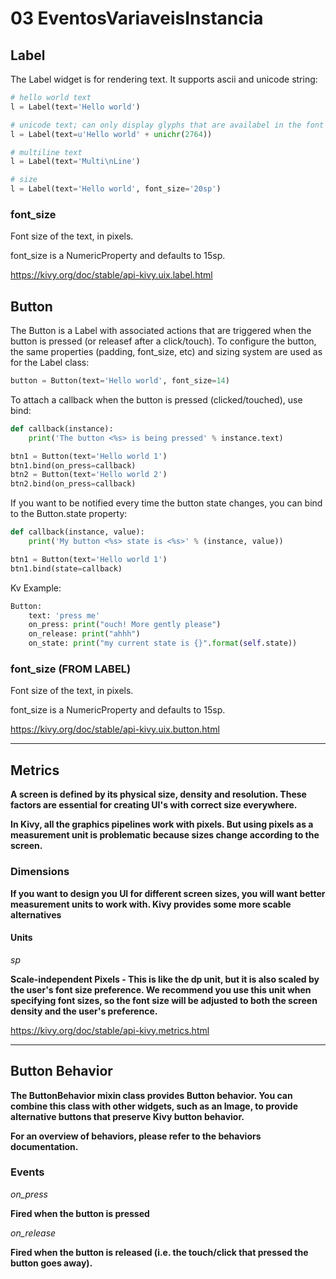 # 03 EventosVariaveisInstancia

## Label

The Label widget is for rendering text. It supports ascii and unicode string:

```python
# hello world text
l = Label(text='Hello world')

# unicode text; can only display glyphs that are availabel in the font
l = Label(text=u'Hello world' + unichr(2764))

# multiline text
l = Label(text='Multi\nLine')

# size
l = Label(text='Hello world', font_size='20sp')
```

### font_size

Font size of the text, in pixels.

font_size is a NumericProperty and defaults to 15sp.

https://kivy.org/doc/stable/api-kivy.uix.label.html

## Button

The Button is a Label with associated actions that are triggered when the button is pressed (or releasef after a click/touch). To configure the button, the same properties (padding, font_size, etc) and sizing system are used as for the Label class:

```python
button = Button(text='Hello world', font_size=14)
```

To attach a callback when the button is pressed (clicked/touched), use bind:

```python
def callback(instance):
	print('The button <%s> is being pressed' % instance.text)

btn1 = Button(text='Hello world 1')
btn1.bind(on_press=callback)
btn2 = Button(text='Hello world 2')
btn2.bind(on_press=callback)
```

If you want to be notified every time the button state changes, you can bind to the Button.state property:

```python
def callback(instance, value):
	print('My button <%s> state is <%s>' % (instance, value))

btn1 = Button(text='Hello world 1')
btn1.bind(state=callback)
```

Kv Example:

```python
Button:
	text: 'press me'
	on_press: print("ouch! More gently please")
	on_release: print("ahhh")
	on_state: print("my current state is {}".format(self.state))
```

### font_size (FROM LABEL)

Font size of the text, in pixels.

font_size is a NumericProperty and defaults to 15sp.

https://kivy.org/doc/stable/api-kivy.uix.button.html

---

## Metrics

**A screen is defined by its physical size, density and resolution. These factors are essential for creating UI's with correct size everywhere.**

**In Kivy, all the graphics pipelines work with pixels. But using pixels as a measurement unit is problematic because sizes change according to the screen.**

### Dimensions

**If you want to design you UI for different screen sizes, you will want better measurement units to work with. Kivy provides some more scable alternatives**

#### Units

*sp*

**Scale-independent Pixels - This is like the dp unit, but it is also scaled by the user's font size preference. We recommend you use this unit when specifying font sizes, so the font size will be adjusted to both the screen density and the user's preference.**

https://kivy.org/doc/stable/api-kivy.metrics.html

---

## Button Behavior

**The ButtonBehavior mixin class provides Button behavior. You can combine this class with other widgets, such as an Image, to provide alternative buttons that preserve Kivy button behavior.**

**For an overview of behaviors, please refer to the behaviors documentation.**

### Events

*on_press*

**Fired when the button is pressed**

*on_release*

**Fired when the button is released (i.e. the touch/click that pressed the button goes away).**

